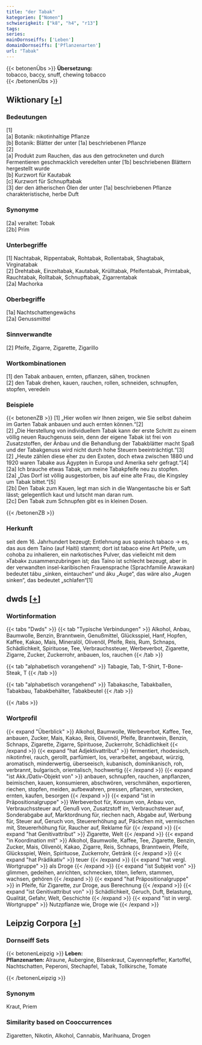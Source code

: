 ```yaml
---
title: "der Tabak"
kategorien: ["Nomen"]
schwierigkeit: ["k8", "h4", "r13"]
tags:
series:
mainDornseiffs: ['Leben']
domainDornseiffs: ['Pflanzenarten']
url: "Tabak"
---
```


{{< betonenÜbs >}}
**Übersetzung:**  
tobacco, baccy, snuff, chewing tobacco  
{{< /betonenÜbs >}}

## Wiktionary [[+](https://de.wiktionary.org/wiki/Tabak)]

### Bedeutungen
[1]  
[a] Botanik: nikotinhaltige Pflanze  
[b] Botanik: Blätter der unter [1a] beschriebenen Pflanze  
[2]  
[a] Produkt zum Rauchen, das aus den getrockneten und durch Fermentieren geschmacklich veredelten unter [1b] beschriebenen Blättern hergestellt wurde  
[b] Kurzwort für Kautabak  
[c] Kurzwort für Schnupftabak  
[3] der den ätherischen Ölen der unter [1a] beschriebenen Pflanze charakteristische, herbe Duft  

### Synonyme
[2a] veraltet: Tobak  
[2b] Prim  

### Unterbegriffe
[1] Nachtabak, Rippentabak, Rohtabak, Rollentabak, Shagtabak, Virginatabak  
[2] Drehtabak, Einzeltabak, Kautabak, Krülltabak, Pfeifentabak, Primtabak, Rauchtabak, Rolltabak, Schnupftabak, Zigarrentabak  
[2a] Machorka  

### Oberbegriffe
[1a] Nachtschattengewächs  
[2a] Genussmittel  

### Sinnverwandte
[2] Pfeife, Zigarre, Zigarette, Zigarillo  

### Wortkombinationen
[1] den Tabak anbauen, ernten, pflanzen, sähen, trocknen  
[2] den Tabak drehen, kauen, rauchen, rollen, schneiden, schnupfen, stopfen, veredeln  

### Beispiele
{{< betonenZB >}}
[1] „Hier wollen wir Ihnen zeigen, wie Sie selbst daheim im Garten Tabak anbauen und auch ernten können.“[2]  
[2] „Die Herstellung von individuellem Tabak kann der erste Schritt zu einem völlig neuen Rauchgenuss sein, denn der eigene Tabak ist frei von Zusatzstoffen, der Anbau und die Behandlung der Tabakblätter macht Spaß und der Tabakgenuss wird nicht durch hohe Steuern beeinträchtigt.“[3]  
[2] „Heute zählen diese eher zu den Exoten, doch etwa zwischen 1880 und 1920 waren Tabake aus Ägypten in Europa und Amerika sehr gefragt.“[4]  
[2a] Ich brauche etwas Tabak, um meine Tabakpfeife neu zu stopfen.  
[2a] „Das Dorf ist völlig ausgestorben, bis auf eine alte Frau, die Kingsley um Tabak bittet.“[5]  
[2b] Den Tabak zum Kauen, legt man sich in die Wangentasche bis er Saft lässt; gelegentlich kaut und lutscht man daran rum.  
[2c] Den Tabak zum Schnupfen gibt es in kleinen Dosen.  

{{< /betonenZB >}}
### Herkunft
seit dem 16. Jahrhundert bezeugt; Entlehnung aus spanisch tabaco → es, das aus dem Taíno (auf Haiti) stammt; dort ist tabaco eine Art Pfeife, um cohoba zu inhalieren, ein narkotisches Pulver, das vielleicht mit dem »Tabak« zusammenzubringen ist; das Taíno ist schlecht bezeugt, aber in der verwandten insel-karibischen Frauensprache (Sprachfamilie Arawakan) bedeutet tábu „sinken, eintauchen“ und áku „Auge“, das wäre also „Augen sinken“, das bedeutet „schlafen“[1]  



## dwds [[+](https://www.dwds.de/wb/Tabak)]

### Wortinformation
{{< tabs "Dwds" >}}
{{< tab "Typische Verbindungen" >}}
Alkohol, Anbau, Baumwolle, Benzin, Branntwein, Genußmittel, Glücksspiel, Hanf, Hopfen, Kaffee, Kakao, Mais, Mineralöl, Olivenöl, Pfeife, Reis, Rum, Schnaps, Schädlichkeit, Spirituose, Tee, Verbrauchssteuer, Werbeverbot, Zigarette, Zigarre, Zucker, Zuckerrohr, anbauen, los, rauchen
{{< /tab >}}

{{< tab "alphabetisch vorangehend" >}}
Tabagie, Tab, T-Shirt, T-Bone-Steak, T
{{< /tab >}}

{{< tab "alphabetisch vorangehend" >}}
Tabakasche, Tabakballen, Tabakbau, Tabakbehälter, Tabakbeutel
{{< /tab >}}

{{< /tabs >}}

### Wortprofil
{{< expand "Überblick" >}} Alkohol, Baumwolle, Werbeverbot, Kaffee, Tee, anbauen, Zucker, Mais, Kakao, Reis, Olivenöl, Pfeife, Branntwein, Benzin, Schnaps, Zigarette, Zigarre, Spirituose, Zuckerrohr, Schädlichkeit {{< /expand >}}
{{< expand "hat Adjektivattribut" >}} fermentiert, rhodesisch, nikotinfrei, rauch, gerollt, parfümiert, los, verarbeitet, angebaut, würzig, aromatisch, minderwertig, überseeisch, kubanisch, dominikanisch, roh, verbrannt, bulgarisch, orientalisch, hochwertig {{< /expand >}}
{{< expand "ist Akk./Dativ-Objekt von" >}} anbauen, schnupfen, rauchen, anpflanzen, beimischen, kauen, konsumieren, abschwören, verschmähen, exportieren, riechen, stopfen, meiden, aufbewahren, pressen, pflanzen, verstecken, ernten, kaufen, besorgen {{< /expand >}}
{{< expand "ist in Präpositionalgruppe" >}} Werbeverbot für, Konsum von, Anbau von, Verbrauchssteuer auf, Genuß von, Zusatzstoff im, Verbrauchsteuer auf, Sonderabgabe auf, Marktordnung für, riechen nach, Abgabe auf, Werbung für, Steuer auf, Geruch von, Steuererhöhung auf, Päckchen mit, vermischen mit, Steuererhöhung für, Raucher auf, Reklame für {{< /expand >}}
{{< expand "hat Genitivattribut" >}} Zigarette, Welt {{< /expand >}}
{{< expand "in Koordination mit" >}} Alkohol, Baumwolle, Kaffee, Tee, Zigarette, Benzin, Zucker, Mais, Olivenöl, Kakao, Zigarre, Reis, Schnaps, Branntwein, Pfeife, Glücksspiel, Wein, Spirituose, Zuckerrohr, Getränk {{< /expand >}}
{{< expand "hat Prädikativ" >}} teuer {{< /expand >}}
{{< expand "hat vergl. Wortgruppe" >}} als Droge {{< /expand >}}
{{< expand "ist Subjekt von" >}} glimmen, gedeihen, anrichten, schmecken, töten, liefern, stammen, wachsen, gehören {{< /expand >}}
{{< expand "hat Präpositionalgruppe" >}} in Pfeife, für Zigarette, zur Droge, aus Berechnung {{< /expand >}}
{{< expand "ist Genitivattribut von" >}} Schädlichkeit, Geruch, Duft, Belastung, Qualität, Gefahr, Welt, Geschichte {{< /expand >}}
{{< expand "ist in vergl. Wortgruppe" >}} Nutzpflanze wie, Droge wie {{< /expand >}}

## Leipzig Corpora [[+](https://corpora.uni-leipzig.de/en/res?word=Tabak&corpusId=deu_newscrawl-public_2018)]

### Dornseiff Sets
{{< betonenLeipzig >}}
**Leben:**  
**Pflanzenarten:** Alraune, Aubergine, Bilsenkraut, Cayennepfeffer, Kartoffel, Nachtschatten, Peperoni, Stechapfel, Tabak, Tollkirsche, Tomate  

{{< /betonenLeipzig >}}

### Synonym
Kraut, Priem


### Similarity based on Cooccurrences
Zigaretten, Nikotin, Alkohol, Cannabis, Marihuana, Drogen

